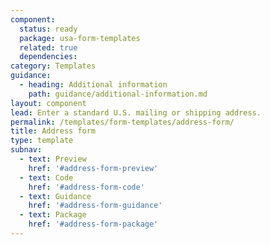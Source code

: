 ```yaml
---
component:
  status: ready
  package: usa-form-templates
  related: true
  dependencies:
category: Templates
guidance:
  - heading: Additional information
    path: guidance/additional-information.md
layout: component
lead: Enter a standard U.S. mailing or shipping address.
permalink: /templates/form-templates/address-form/
title: Address form
type: template
subnav:
  - text: Preview
    href: '#address-form-preview'
  - text: Code
    href: '#address-form-code'
  - text: Guidance
    href: '#address-form-guidance'
  - text: Package
    href: '#address-form-package'
---
```

